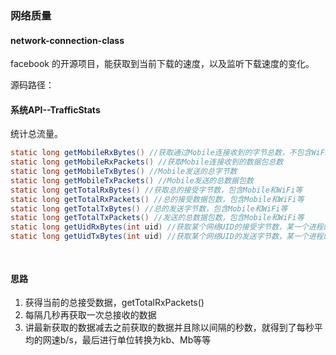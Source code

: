 ### 网络质量

#### network-connection-class

facebook 的开源项目，能获取到当前下载的速度，以及监听下载速度的变化。

源码路径：



#### 系统API--TrafficStats 

统计总流量。

```java
static long getMobileRxBytes() //获取通过Mobile连接收到的字节总数，不包含WiFi
static long getMobileRxPackets() //获取Mobile连接收到的数据包总数
static long getMobileTxBytes() //Mobile发送的总字节数
static long getMobileTxPackets() //Mobile发送的总数据包数
static long getTotalRxBytes() //获取总的接受字节数，包含Mobile和WiFi等
static long getTotalRxPackets() //总的接受数据包数，包含Mobile和WiFi等
static long getTotalTxBytes() //总的发送字节数，包含Mobile和WiFi等
static long getTotalTxPackets() //发送的总数据包数，包含Mobile和WiFi等
static long getUidRxBytes(int uid) //获取某个网络UID的接受字节数，某一个进程的总接收量
static long getUidTxBytes(int uid) //获取某个网络UID的发送字节数，某一个进程的总发送量

 
```

#### 思路

1. 获得当前的总接受数据，getTotalRxPackets()
2. 每隔几秒再获取一次总接收的数据
3. 讲最新获取的数据减去之前获取的数据并且除以间隔的秒数，就得到了每秒平均的网速b/s，最后进行单位转换为kb、Mb等等

